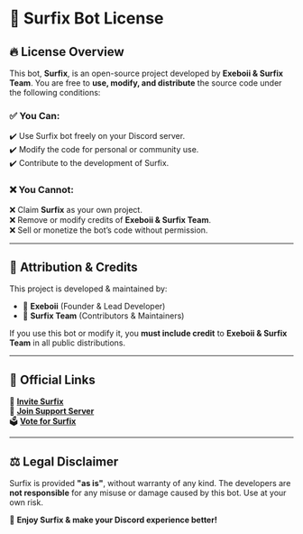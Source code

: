 # 📜 **Surfix Bot License**  

## 🔥 **License Overview**  
This bot, **Surfix**, is an open-source project developed by **Exeboii & Surfix Team**. You are free to **use, modify, and distribute** the source code under the following conditions:  

### ✅ **You Can:**  
✔️ Use Surfix bot freely on your Discord server.  
✔️ Modify the code for personal or community use.  
✔️ Contribute to the development of Surfix.  

### ❌ **You Cannot:**  
❌ Claim **Surfix** as your own project.  
❌ Remove or modify credits of **Exeboii & Surfix Team**.  
❌ Sell or monetize the bot’s code without permission.  

---
## 🌟 **Attribution & Credits**  
This project is developed & maintained by:  
- 👑 **Exeboii** (Founder & Lead Developer)  
- 🤝 **Surfix Team** (Contributors & Maintainers)  

If you use this bot or modify it, you **must include credit** to **Exeboii & Surfix Team** in all public distributions.  

---
## 🔗 **Official Links**  
🔗 **[Invite Surfix](https://discord.com/oauth2/authorize?client_id=1340719763562823690)**  
📢 **[Join Support Server](https://discord.gg/D88QhgsADV)**  
🗳️ **[Vote for Surfix](https://discordbotlist.com/bots/surfix/upvote)**  

---
## ⚖️ **Legal Disclaimer**  
Surfix is provided **"as is"**, without warranty of any kind. The developers are **not responsible** for any misuse or damage caused by this bot. Use at your own risk.  

🚀 **Enjoy Surfix & make your Discord experience better!**  

